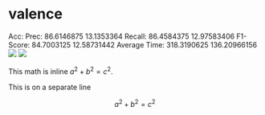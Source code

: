 # valence
Acc: 
Prec: 86.6146875 13.1353364
Recall: 86.4584375 12.97583406
F1-Score: 84.7003125 12.58731442
Average Time: 318.3190625 136.20966156
<img src="https://render.githubusercontent.com/render/math?math=x=86.171875 \pm 7.042959">
<img src="https://render.githubusercontent.com/render/math?math=x_{1,2} = \frac{-b \pm \sqrt{b^2-4ac}}{2b}">

This math is inline $`a^2+b^2=c^2`$.

This is on a separate line

```math
a^2+b^2=c^2
```
